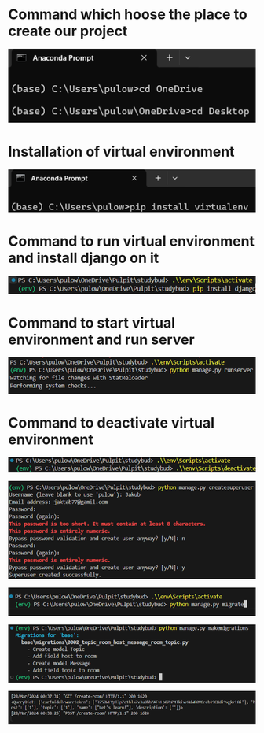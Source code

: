 # Command which hoose the place to create our project
![](https://github.com/JakubTabor/Django_discord_like_project/blob/discord_like_website/Images/command_desktop.png)

# Installation of virtual environment
![](https://github.com/JakubTabor/Django_discord_like_project/blob/discord_like_website/Images/instalation_of_virtualenv.png)

# Command to run virtual environment and install django on it
![](https://github.com/JakubTabor/Django_discord_like_project/blob/discord_like_website/Images/installation_of_django_env.png)

# Command to start virtual environment and run server
![](https://github.com/JakubTabor/Django_discord_like_project/blob/main/Images/start_virtualenv_and_run_server.png)

# Command to deactivate virtual environment
![](https://github.com/JakubTabor/Django_discord_like_project/blob/discord_like_website/Images/deactivation.png)

![](https://github.com/JakubTabor/Django_discord_like_project/blob/discord_like_website/Images/command_to_create_user.png)

![](https://github.com/JakubTabor/Django_discord_like_project/blob/discord_like_website/Images/migration_command.png)

![](https://github.com/JakubTabor/Django_discord_like_project/blob/discord_like_website/Images/room_migrations.png)

![](https://github.com/JakubTabor/Django_discord_like_project/blob/discord_like_website/Images/responce_to_the%20_backend.png)
